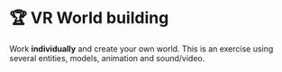 # 🏆 VR World building

Work **individually** and create your own world. This is an exercise using several entities, models, animation and sound/video.

